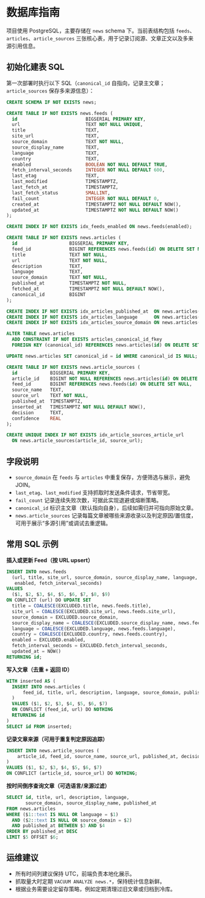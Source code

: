 # 数据库指南

项目使用 PostgreSQL，主要存储在 `news` schema 下。当前表结构包括 `feeds`、`articles`、`article_sources` 三张核心表，用于记录订阅源、文章正文以及多来源引用信息。

## 初始化建表 SQL
第一次部署时执行以下 SQL（`canonical_id` 自指向，记录主文章；`article_sources` 保存多来源信息）：

```sql
CREATE SCHEMA IF NOT EXISTS news;

CREATE TABLE IF NOT EXISTS news.feeds (
  id                         BIGSERIAL PRIMARY KEY,
  url                        TEXT NOT NULL UNIQUE,
  title                      TEXT,
  site_url                   TEXT,
  source_domain              TEXT NOT NULL,
  source_display_name        TEXT,
  language                   TEXT,
  country                    TEXT,
  enabled                    BOOLEAN NOT NULL DEFAULT TRUE,
  fetch_interval_seconds     INTEGER NOT NULL DEFAULT 600,
  last_etag                  TEXT,
  last_modified              TIMESTAMPTZ,
  last_fetch_at              TIMESTAMPTZ,
  last_fetch_status          SMALLINT,
  fail_count                 INTEGER NOT NULL DEFAULT 0,
  created_at                 TIMESTAMPTZ NOT NULL DEFAULT NOW(),
  updated_at                 TIMESTAMPTZ NOT NULL DEFAULT NOW()
);

CREATE INDEX IF NOT EXISTS idx_feeds_enabled ON news.feeds(enabled);

CREATE TABLE IF NOT EXISTS news.articles (
  id                   BIGSERIAL PRIMARY KEY,
  feed_id              BIGINT REFERENCES news.feeds(id) ON DELETE SET NULL,
  title                TEXT NOT NULL,
  url                  TEXT NOT NULL,
  description          TEXT,
  language             TEXT,
  source_domain        TEXT NOT NULL,
  published_at         TIMESTAMPTZ NOT NULL,
  fetched_at           TIMESTAMPTZ NOT NULL DEFAULT NOW(),
  canonical_id         BIGINT
);

CREATE INDEX IF NOT EXISTS idx_articles_published_at  ON news.articles(published_at DESC);
CREATE INDEX IF NOT EXISTS idx_articles_language      ON news.articles(language);
CREATE INDEX IF NOT EXISTS idx_articles_source_domain ON news.articles(source_domain);

ALTER TABLE news.articles
  ADD CONSTRAINT IF NOT EXISTS articles_canonical_id_fkey
  FOREIGN KEY (canonical_id) REFERENCES news.articles(id) ON DELETE SET NULL;

UPDATE news.articles SET canonical_id = id WHERE canonical_id IS NULL;

CREATE TABLE IF NOT EXISTS news.article_sources (
  id            BIGSERIAL PRIMARY KEY,
  article_id    BIGINT NOT NULL REFERENCES news.articles(id) ON DELETE CASCADE,
  feed_id       BIGINT REFERENCES news.feeds(id) ON DELETE SET NULL,
  source_name   TEXT,
  source_url    TEXT NOT NULL,
  published_at  TIMESTAMPTZ,
  inserted_at   TIMESTAMPTZ NOT NULL DEFAULT NOW(),
  decision      TEXT,
  confidence    REAL
);

CREATE UNIQUE INDEX IF NOT EXISTS idx_article_sources_article_url
  ON news.article_sources(article_id, source_url);
```

## 字段说明
- `source_domain` 在 `feeds` 与 `articles` 中重复保存，方便筛选与展示，避免 JOIN。
- `last_etag`、`last_modified` 支持抓取时发送条件请求，节省带宽。
- `fail_count` 记录连续失败次数，可据此实现退避或熔断策略。
- `canonical_id` 标识主文章（默认指向自身），后续如需归并可指向原始文章。
- `news.article_sources` 记录每篇文章被哪些来源收录以及判定原因/置信度，可用于展示“多源引用”或调试去重逻辑。

## 常用 SQL 示例
**插入或更新 Feed（按 URL upsert）**
```sql
INSERT INTO news.feeds
  (url, title, site_url, source_domain, source_display_name, language, country,
   enabled, fetch_interval_seconds)
VALUES
  ($1, $2, $3, $4, $5, $6, $7, $8, $9)
ON CONFLICT (url) DO UPDATE SET
  title = COALESCE(EXCLUDED.title, news.feeds.title),
  site_url = COALESCE(EXCLUDED.site_url, news.feeds.site_url),
  source_domain = EXCLUDED.source_domain,
  source_display_name = COALESCE(EXCLUDED.source_display_name, news.feeds.source_display_name),
  language = COALESCE(EXCLUDED.language, news.feeds.language),
  country = COALESCE(EXCLUDED.country, news.feeds.country),
  enabled = EXCLUDED.enabled,
  fetch_interval_seconds = EXCLUDED.fetch_interval_seconds,
  updated_at = NOW()
RETURNING id;
```

**写入文章（去重 + 返回 ID）**
```sql
WITH inserted AS (
  INSERT INTO news.articles (
      feed_id, title, url, description, language, source_domain, published_at
  )
  VALUES ($1, $2, $3, $4, $5, $6, $7)
  ON CONFLICT (feed_id, url) DO NOTHING
  RETURNING id
)
SELECT id FROM inserted;
```

**记录文章来源（可用于重复判定原因追踪）**
```sql
INSERT INTO news.article_sources (
    article_id, feed_id, source_name, source_url, published_at, decision, confidence
)
VALUES ($1, $2, $3, $4, $5, $6, $7)
ON CONFLICT (article_id, source_url) DO NOTHING;
```

**按时间倒序查询文章（可选语言/来源过滤）**
```sql
SELECT id, title, url, description, language,
       source_domain, source_display_name, published_at
FROM news.articles
WHERE ($1::text IS NULL OR language = $1)
  AND ($2::text IS NULL OR source_domain = $2)
  AND published_at BETWEEN $3 AND $4
ORDER BY published_at DESC
LIMIT $5 OFFSET $6;
```

## 运维建议
- 所有时间列建议保持 UTC，前端负责本地化展示。
- 抓取量大时定期 `VACUUM ANALYZE news.*`，保持统计信息新鲜。
- 根据业务需要设定留存策略，例如定期清理过旧文章或归档到冷库。
